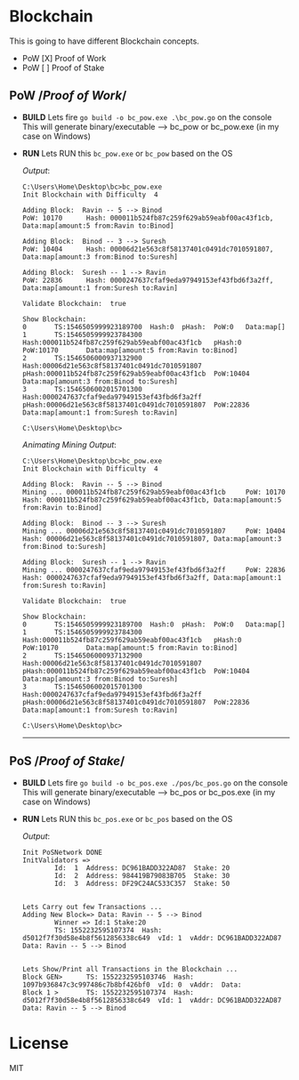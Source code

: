 # Blockchain

This is going to have different Blockchain concepts.

- PoW [X] Proof of Work
- PoW [ ] Proof of Stake

## PoW /*Proof of Work*/

- **BUILD**
    Lets fire `go build -o bc_pow.exe .\bc_pow.go` on the console  
    This will generate binary/executable --> bc_pow or bc_pow.exe (in my case on Windows)

- **RUN**
    Lets RUN this `bc_pow.exe` or `bc_pow` based on the OS  

    *Output*:

    ```
    C:\Users\Home\Desktop\bc>bc_pow.exe
    Init Blockchain with Difficulty  4

    Adding Block:  Ravin -- 5 --> Binod
    PoW: 10170      Hash: 000011b524fb87c259f629ab59eabf00ac43f1cb, Data:map[amount:5 from:Ravin to:Binod]

    Adding Block:  Binod -- 3 --> Suresh
    PoW: 10404      Hash: 00006d21e563c8f58137401c0491dc7010591807, Data:map[amount:3 from:Binod to:Suresh]

    Adding Block:  Suresh -- 1 --> Ravin
    PoW: 22836      Hash: 0000247637cfaf9eda97949153ef43fbd6f3a2ff, Data:map[amount:1 from:Suresh to:Ravin]

    Validate Blockchain:  true

    Show Blockchain:
    0       TS:1546505999923189700  Hash:0  pHash:  PoW:0   Data:map[]
    1       TS:1546505999923784300  Hash:000011b524fb87c259f629ab59eabf00ac43f1cb   pHash:0         PoW:10170       Data:map[amount:5 from:Ravin to:Binod]
    2       TS:1546506000937132900  Hash:00006d21e563c8f58137401c0491dc7010591807   pHash:000011b524fb87c259f629ab59eabf00ac43f1cb  PoW:10404       Data:map[amount:3 from:Binod to:Suresh]
    3       TS:1546506002015701300  Hash:0000247637cfaf9eda97949153ef43fbd6f3a2ff   pHash:00006d21e563c8f58137401c0491dc7010591807  PoW:22836       Data:map[amount:1 from:Suresh to:Ravin]

    C:\Users\Home\Desktop\bc>
    ```

    *Animating Mining Output*:

    ```
    C:\Users\Home\Desktop\bc>bc_pow.exe
    Init Blockchain with Difficulty  4

    Adding Block:  Ravin -- 5 --> Binod
    Mining ... 000011b524fb87c259f629ab59eabf00ac43f1cb     PoW: 10170      Hash: 000011b524fb87c259f629ab59eabf00ac43f1cb, Data:map[amount:5 from:Ravin to:Binod]

    Adding Block:  Binod -- 3 --> Suresh
    Mining ... 00006d21e563c8f58137401c0491dc7010591807     PoW: 10404      Hash: 00006d21e563c8f58137401c0491dc7010591807, Data:map[amount:3 from:Binod to:Suresh]

    Adding Block:  Suresh -- 1 --> Ravin
    Mining ... 0000247637cfaf9eda97949153ef43fbd6f3a2ff     PoW: 22836      Hash: 0000247637cfaf9eda97949153ef43fbd6f3a2ff, Data:map[amount:1 from:Suresh to:Ravin]

    Validate Blockchain:  true

    Show Blockchain:
    0       TS:1546505999923189700  Hash:0  pHash:  PoW:0   Data:map[]
    1       TS:1546505999923784300  Hash:000011b524fb87c259f629ab59eabf00ac43f1cb   pHash:0         PoW:10170       Data:map[amount:5 from:Ravin to:Binod]
    2       TS:1546506000937132900  Hash:00006d21e563c8f58137401c0491dc7010591807   pHash:000011b524fb87c259f629ab59eabf00ac43f1cb  PoW:10404       Data:map[amount:3 from:Binod to:Suresh]
    3       TS:1546506002015701300  Hash:0000247637cfaf9eda97949153ef43fbd6f3a2ff   pHash:00006d21e563c8f58137401c0491dc7010591807  PoW:22836       Data:map[amount:1 from:Suresh to:Ravin]

    C:\Users\Home\Desktop\bc>
    ```

    ---

## PoS /*Proof of Stake*/

- **BUILD**
    Lets fire `go build -o bc_pos.exe ./pos/bc_pos.go` on the console  
    This will generate binary/executable --> bc_pos or bc_pos.exe (in my case on Windows)

- **RUN**
    Lets RUN this `bc_pos.exe` or `bc_pos` based on the OS  

    *Output*:
    ```
    Init PoSNetwork DONE
    InitValidators =>
            Id:  1  Address: DC961BADD322AD87  Stake: 20
            Id:  2  Address: 984419B79083B705  Stake: 30
            Id:  3  Address: DF29C24AC533C357  Stake: 50


    Lets Carry out few Transactions ...
    Adding New Block=> Data: Ravin -- 5 --> Binod
            Winner => Id:1 Stake:20
            TS: 1552232595107374  Hash: d5012f7f30d58e4b8f5612856338c649  vId: 1  vAddr: DC961BADD322AD87 Data: Ravin -- 5 --> Binod


    Lets Show/Print all Transactions in the Blockchain ...
    Block GEN>      TS: 1552232595103746  Hash: 1097b936847c3c997486c7b8bf426bf0  vId: 0  vAddr:  Data:
    Block 1 >       TS: 1552232595107374  Hash: d5012f7f30d58e4b8f5612856338c649  vId: 1  vAddr: DC961BADD322AD87 Data: Ravin -- 5 --> Binod
    ```

# License

MIT
